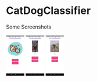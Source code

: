 # CatDogClassifier

Some Screenshots

<img src="https://github.com/KavyaKandhway/CatDogClassifier/blob/main/assets/Screenshot_2021-05-18-19-37-36-293_com.example.cat_dog_classifier.jpg" width=10% height=10%>
<img src="https://github.com/KavyaKandhway/CatDogClassifier/blob/main/assets/Screenshot_2021-05-18-19-47-27-225_com.example.cat_dog_classifier.jpg" width=10% height=10%>

<img src="https://github.com/KavyaKandhway/CatDogClassifier/blob/main/assets/Screenshot_2021-05-18-19-36-41-835_com.example.cat_dog_classifier.jpg" width=10% height=10%>

